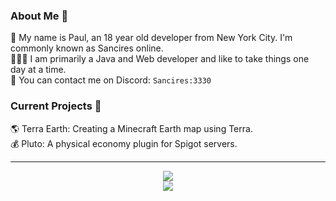 ### About Me 🚀
🌱 My name is Paul, an 18 year old  developer from New York City. I'm commonly known as Sancires online. </br>
👨🏼‍💻  I am primarily a Java and Web developer and like to take things one day at a time. </br>
💬 You can contact me on Discord: `Sancires:3330` </br>

### Current Projects 📆
🌎 Terra Earth: Creating a Minecraft Earth map using Terra. </br>
💰 Pluto: A physical economy plugin for Spigot servers. </br>

---

<div align="center">
<img src="https://github-readme-stats.vercel.app/api?username=Sancires&show_icons=true&hide_border=true&theme=nord"> </br>
<img src="https://github-readme-streak-stats.herokuapp.com/?user=Sancires&theme=nord&hide_border=true"> </br>
</div>
</br>
